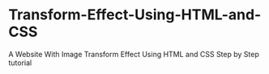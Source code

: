 # Transform-Effect-Using-HTML-and-CSS
 A Website With Image Transform Effect Using HTML and CSS Step by Step tutorial
